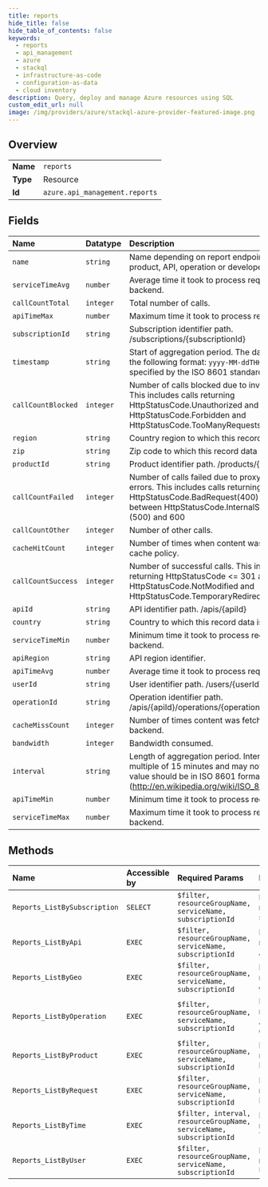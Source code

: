 ```yaml
---
title: reports
hide_title: false
hide_table_of_contents: false
keywords:
  - reports
  - api_management
  - azure    
  - stackql
  - infrastructure-as-code
  - configuration-as-data
  - cloud inventory
description: Query, deploy and manage Azure resources using SQL
custom_edit_url: null
image: /img/providers/azure/stackql-azure-provider-featured-image.png
---
```

  
    

## Overview
<table><tbody>
<tr><td><b>Name</b></td><td><code>reports</code></td></tr>
<tr><td><b>Type</b></td><td>Resource</td></tr>
<tr><td><b>Id</b></td><td><code>azure.api_management.reports</code></td></tr>
</tbody></table>

## Fields
| Name | Datatype | Description |
|:-----|:---------|:------------|
| `name` | `string` | Name depending on report endpoint specifies product, API, operation or developer name. |
| `serviceTimeAvg` | `number` | Average time it took to process request on backend. |
| `callCountTotal` | `integer` | Total number of calls. |
| `apiTimeMax` | `number` | Maximum time it took to process request. |
| `subscriptionId` | `string` | Subscription identifier path. /subscriptions/&#123;subscriptionId&#125; |
| `timestamp` | `string` | Start of aggregation period. The date conforms to the following format: `yyyy-MM-ddTHH:mm:ssZ` as specified by the ISO 8601 standard.<br /> |
| `callCountBlocked` | `integer` | Number of calls blocked due to invalid credentials. This includes calls returning HttpStatusCode.Unauthorized and HttpStatusCode.Forbidden and HttpStatusCode.TooManyRequests |
| `region` | `string` | Country region to which this record data is related. |
| `zip` | `string` | Zip code to which this record data is related. |
| `productId` | `string` | Product identifier path. /products/&#123;productId&#125; |
| `callCountFailed` | `integer` | Number of calls failed due to proxy or backend errors. This includes calls returning HttpStatusCode.BadRequest(400) and any Code between HttpStatusCode.InternalServerError (500) and 600 |
| `callCountOther` | `integer` | Number of other calls. |
| `cacheHitCount` | `integer` | Number of times when content was served from cache policy. |
| `callCountSuccess` | `integer` | Number of successful calls. This includes calls returning HttpStatusCode &lt;= 301 and HttpStatusCode.NotModified and HttpStatusCode.TemporaryRedirect |
| `apiId` | `string` | API identifier path. /apis/&#123;apiId&#125; |
| `country` | `string` | Country to which this record data is related. |
| `serviceTimeMin` | `number` | Minimum time it took to process request on backend. |
| `apiRegion` | `string` | API region identifier. |
| `apiTimeAvg` | `number` | Average time it took to process request. |
| `userId` | `string` | User identifier path. /users/&#123;userId&#125; |
| `operationId` | `string` | Operation identifier path. /apis/&#123;apiId&#125;/operations/&#123;operationId&#125; |
| `cacheMissCount` | `integer` | Number of times content was fetched from backend. |
| `bandwidth` | `integer` | Bandwidth consumed. |
| `interval` | `string` | Length of aggregation period.  Interval must be multiple of 15 minutes and may not be zero. The value should be in ISO 8601 format (http://en.wikipedia.org/wiki/ISO_8601#Durations). |
| `apiTimeMin` | `number` | Minimum time it took to process request. |
| `serviceTimeMax` | `number` | Maximum time it took to process request on backend. |
## Methods
| Name | Accessible by | Required Params | Description |
|:-----|:--------------|:----------------|:------------|
| `Reports_ListBySubscription` | `SELECT` | `$filter, resourceGroupName, serviceName, subscriptionId` | Lists report records by subscription. |
| `Reports_ListByApi` | `EXEC` | `$filter, resourceGroupName, serviceName, subscriptionId` | Lists report records by API. |
| `Reports_ListByGeo` | `EXEC` | `$filter, resourceGroupName, serviceName, subscriptionId` | Lists report records by geography. |
| `Reports_ListByOperation` | `EXEC` | `$filter, resourceGroupName, serviceName, subscriptionId` | Lists report records by API Operations. |
| `Reports_ListByProduct` | `EXEC` | `$filter, resourceGroupName, serviceName, subscriptionId` | Lists report records by Product. |
| `Reports_ListByRequest` | `EXEC` | `$filter, resourceGroupName, serviceName, subscriptionId` | Lists report records by Request. |
| `Reports_ListByTime` | `EXEC` | `$filter, interval, resourceGroupName, serviceName, subscriptionId` | Lists report records by Time. |
| `Reports_ListByUser` | `EXEC` | `$filter, resourceGroupName, serviceName, subscriptionId` | Lists report records by User. |
